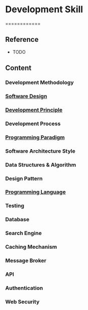 # Development Skill
============


## Reference

* TODO


## Content


### Development Methodology


### [Software Design](software-design/README.md)


### [Development Principle](development-principle/README.md)


### Development Process


### [Programming Paradigm](programming-paradigm/README.md)


### Software Architecture Style


### Data Structures & Algorithm


### Design Pattern


### [Programming Language](programming-language/README.md)


### Testing


### Database


### Search Engine


### Caching Mechanism


### Message Broker


### API


### Authentication


### Web Security
